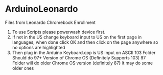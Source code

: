 # ArduinoLeonardo
Files from Leonardo Chromebook Enrollment
1) To use Scripts please powerwash device first.
2) If not in the US change keyboard input to US on the first page in languages, when done click OK and then click on the page anywhere so no options are highlighted
3) Then plug in the Arduino
Keyboard.cpp is US input on ASCII 
103 Folder Should do 97+ Version of Chrome OS (Definitely Supports 103)
87 Folder will do older Chrome OS version (definitely 87) It may do some older ones
